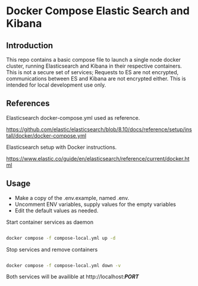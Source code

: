 # Docker Compose Elastic Search and Kibana

## Introduction

This repo contains a basic compose file to launch a single node docker cluster, running Elasticsearch and Kibana in their respective containers.
This is not a secure set of services; Requests to ES are not encrypted, communications between ES and Kibana are not encrypted either. This is intended for local development use only.

## References

Elasticsearch docker-compose.yml used as reference.

https://github.com/elastic/elasticsearch/blob/8.10/docs/reference/setup/install/docker/docker-compose.yml

Elasticsearch setup with Docker instructions.

https://www.elastic.co/guide/en/elasticsearch/reference/current/docker.html

## Usage

-   Make a copy of the .env.example, named .env.
-   Uncomment ENV variables, supply values for the empty variables
-   Edit the default values as needed.

Start container services as daemon

```bash

docker compose -f compose-local.yml up -d
```

Stop services and remove containers

```bash

docker compose -f compose-local.yml down -v
```

Both services will be availible at http://localhost:**_PORT_**
